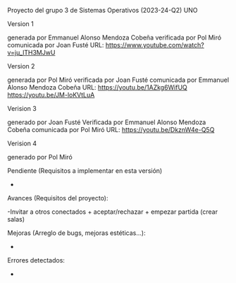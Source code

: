 Proyecto del grupo 3 de Sistemas Operativos (2023-24-Q2)
UNO

Version 1

generada por Emmanuel Alonso Mendoza Cobeña
verificada por Pol Miró
comunicada por Joan Fusté
URL: https://www.youtube.com/watch?v=ju_lTH3MJwU

Version 2

generada por Pol Miró
verificada por Joan Fusté
comunicada por Emmanuel Alonso Mendoza Cobeña
URL:  https://youtu.be/1AZkg6WifUQ   https://youtu.be/JM-loKVtLuA

Verision 3

generado por Joan Fusté
Verificada por Emmanuel Alonso Mendoza Cobeña
comunicada por Pol Miró
URL: https://youtu.be/DkznW4e-Q5Q

Verision 4

generado por Pol Miró

Pendiente (Requisitos a implementar en esta versión)

-

Avances (Requisitos del proyecto):

-Invitar a otros conectados + aceptar/rechazar + empezar partida (crear salas)

Mejoras (Arreglo de bugs, mejoras estéticas...):

-

Errores detectados:

-


